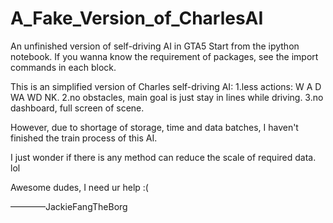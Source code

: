 # A_Fake_Version_of_CharlesAI
An unfinished version of self-driving AI in GTA5
Start from the ipython notebook. If you wanna know the requirement of packages, see the import commands in each block.

This is an simplified version of Charles self-driving AI:
1.less actions: W A D WA WD NK.
2.no obstacles, main goal is just stay in lines while driving.
3.no dashboard, full screen of scene.

However, due to shortage of storage, time and data batches, I haven't finished the train process of this AI.

I just wonder if there is any method can reduce the scale of required data. lol

Awesome dudes, I need ur help :(

————JackieFangTheBorg
